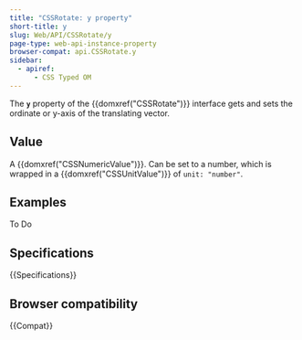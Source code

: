```yaml
---
title: "CSSRotate: y property"
short-title: y
slug: Web/API/CSSRotate/y
page-type: web-api-instance-property
browser-compat: api.CSSRotate.y
sidebar:
  - apiref:
      - CSS Typed OM
---
```


The **`y`** property of the
{{domxref("CSSRotate")}} interface gets and sets the ordinate or y-axis of the
translating vector.

## Value

A {{domxref("CSSNumericValue")}}. Can be set to a number, which is wrapped in a {{domxref("CSSUnitValue")}} of `unit: "number"`.

## Examples

To Do

## Specifications

{{Specifications}}

## Browser compatibility

{{Compat}}
